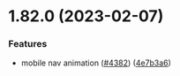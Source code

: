 # 1.82.0 (2023-02-07)


### Features

* mobile nav animation ([#4382](https://github.com/EddieHubCommunity/LinkFree/issues/4382)) ([4e7b3a6](https://github.com/EddieHubCommunity/LinkFree/commit/4e7b3a6f322b352f8162f42d4a0e7ce5845a8a24))



